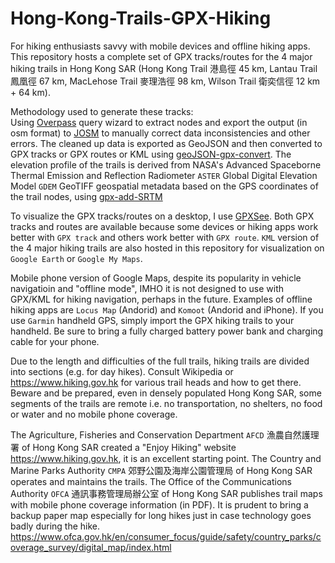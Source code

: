 # Hong-Kong-Trails-GPX-Hiking
For hiking enthusiasts savvy with mobile devices and offline hiking apps. This repository hosts a complete set of GPX tracks/routes for the 4 major hiking trails in Hong Kong SAR (Hong Kong Trail 港島徑 45 km, Lantau Trail 鳳凰徑 67 km, MacLehose Trail 麥理浩徑 98 km, Wilson Trail 衛奕信徑 12 km + 64 km).

Methodology used to generate these tracks:<br>
Using [Overpass](https://www.overpass-turbo.eu) query wizard to extract nodes and export the output (in osm format) to [JOSM](https://josm.openstreetmap.de/) to manually correct data inconsistencies and other errors. The cleaned up data is exported as GeoJSON and then converted to GPX tracks or GPX routes or KML using [geoJSON-gpx-convert](https://github.com/nicholas-fong/geoJSON-gpx-convert). The elevation profile of the trails is derived from NASA's Advanced Spaceborne Thermal Emission and Reflection Radiometer `ASTER` Global Digital Elevation Model `GDEM` GeoTIFF geospatial metadata based on the GPS coordinates of the trail nodes, using [gpx-add-SRTM](https://github.com/nicholas-fong/gpx-add-SRTM)

To visualize the GPX tracks/routes on a desktop, I use [GPXSee](www.gpxsee.org). Both GPX tracks and routes are available because some devices or hiking apps work better with `GPX track` and others work better with `GPX route`. `KML` version of the 4 major hiking trails are also hosted in this repository for visualization on `Google Earth` or `Google My Maps`.

Mobile phone version of Google Maps, despite its popularity in vehicle navigatioin and "offline mode", IMHO it is not designed to use with GPX/KML for hiking navigation, perhaps in the future. Examples of offline hiking apps are `Locus Map` (Andorid) and `Komoot` (Andorid and iPhone). If you use `Garmin` handheld GPS, simply import the GPX hiking trails to your handheld. Be sure to bring a fully charged battery power bank and charging cable for your phone.

Due to the length and difficulties of the full trails, hiking trails are divided into sections (e.g. for day hikes). Consult Wikipedia or https://www.hiking.gov.hk for various trail heads and how to get there. Beware and be prepared, even in densely populated Hong Kong SAR, some segments of the trails are remote i.e. no transportation, no shelters, no food or water and no mobile phone coverage.

The Agriculture, Fisheries and Conservation Department `AFCD` 漁農自然護理署 of Hong Kong SAR created a "Enjoy Hiking" website https://www.hiking.gov.hk, it is an excellent starting point. The Country and Marine Parks Authority `CMPA` 郊野公園及海岸公園管理局 of Hong Kong SAR operates and maintains the trails.
The Office of the Communications Authority `OFCA` 通訊事務管理局辦公室 of Hong Kong SAR publishes trail maps with mobile phone coverage information (in PDF). It is prudent to bring a backup paper map especially for long hikes just in case technology goes badly during the hike. https://www.ofca.gov.hk/en/consumer_focus/guide/safety/country_parks/coverage_survey/digital_map/index.html
